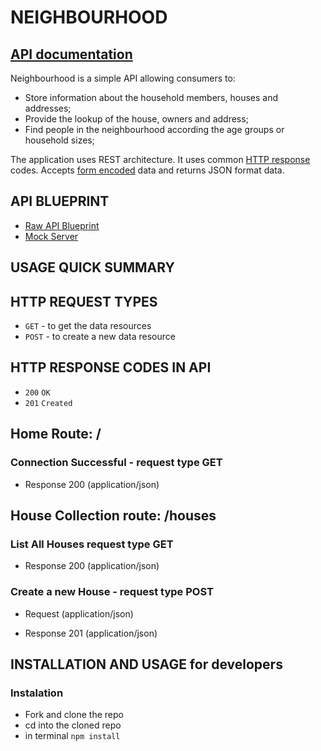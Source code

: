 # NEIGHBOURHOOD
## [API documentation](https://neighbourhoodapi.docs.apiary.io/)

Neighbourhood is a simple API allowing consumers to:
* Store information about the household members, houses and addresses; 
* Provide the lookup of the house, owners and address;  
* Find people in the neighbourhood according the age groups or household sizes;

The application uses REST architecture. It uses common [HTTP response](https://cybersguards.com/http-response-codes/) codes. Accepts [form encoded](https://dev.to/sidthesloth92/understanding-html-form-encoding-url-encoded-and-multipart-forms-3lpa)  data and returns JSON format data. 


## API BLUEPRINT

+ [Raw API Blueprint](https://github.com/gretaivan/neighbourhood-api/blob/main/apiary.apib)
+ [Mock Server](https://app.apiary.io/neighbourhoodapi/editor)

## USAGE QUICK SUMMARY

## HTTP REQUEST TYPES
+ ```GET``` - to get the data resources
+ ```POST``` - to create a new data resource

## HTTP RESPONSE CODES IN API

+ ```200``` ```OK```
+ ```201``` ```Created```

## Home Route: /

### Connection Successful - request type GET 
+ Response 200 (application/json)
    
## House Collection route: /houses

### List All Houses request type GET 

+ Response 200 (application/json)
            
### Create a new House - request type POST 

+ Request (application/json)

+ Response 201 (application/json)
         

## INSTALLATION AND USAGE for developers
 
### Instalation 
* Fork and clone the repo  
* cd into the cloned repo 
* in terminal ```npm install```